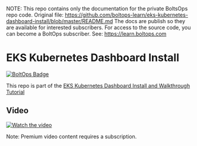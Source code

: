 <!-- note marker start -->
NOTE: This repo contains only the documentation for the private BoltsOps repo code.
Original file: https://github.com/boltops-learn/eks-kubernetes-dashboard-install/blob/master/README.md
The docs are publish so they are available for interested subscribers.
For access to the source code, you can become a BoltOps subscriber.
See: https://learn.boltops.com

<!-- note marker end -->

# EKS Kubernetes Dashboard Install

[![BoltOps Badge](https://img.boltops.com/boltops/badges/boltops-badge.png)](https://www.boltops.com)

This repo is part of the [EKS Kubernetes Dashboard Install and Walkthrough Tutorial](https://learn.boltops.com/courses/aws-eks/lessons/eks-kubernetes-dashboard-install-and-walkthrough-tutorial)

## Video

[![Watch the video](https://uploads-learn.boltops.com/cee65v4ogwrrili95wkn78606bum)](https://learn.boltops.com/courses/aws-eks/lessons/eks-kubernetes-dashboard-install-and-walkthrough-tutorial)

Note: Premium video content requires a subscription.

